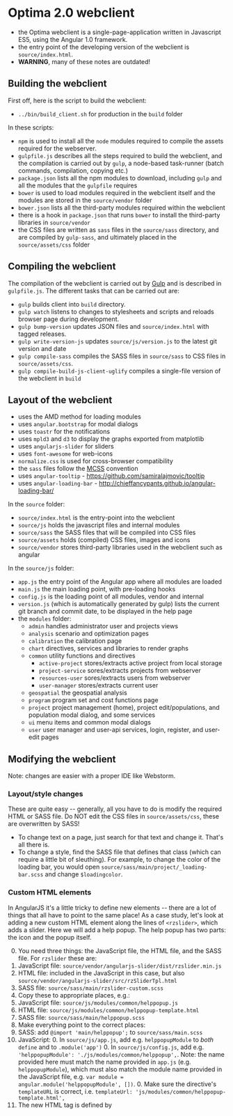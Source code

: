 
# Optima 2.0 webclient

- the Optima webclient is a single-page-application written in
  Javascript ES5, using the Angular 1.0 framework.
- the entry point of the developing version of the webclient is `source/index.html`.
- **WARNING**, many of these notes are outdated!

## Building the webclient

First off, here is the script to build the webclient:

- `../bin/build_client.sh` for production in the `build` folder

In these scripts:

- `npm` is used to install all the `node` modules
required to compile the assets required for the webserver.  
- `gulpfile.js` describes all the steps required to build the
  webclient, and the compilation is carried out by `gulp`, a node-based
  task-runner (batch commands, compilation, copying etc.)
- `package.json` lists all the npm modules to download, including
  `gulp` and all the modules that the `gulpfile` requires
- `bower` is used to load modules required in the webclient itself
  and the modules are stored in the `source/vendor` folder
- `bower.json` lists all the third-party modules required
  within the webclient
- there is a hook in `package.json` that runs `bower` to install
  the third-party libraries in `source/vendor`
- the CSS files are written as `sass` files in the `source/sass`
  directory, and are compiled by `gulp-sass`, and
  ultimately placed in the `source/assets/css` folder

## Compiling the webclient

The compilation of the webclient is carried out by [Gulp](http://gulpjs.com/) and is
described in `gulpfile.js`. The different tasks that can be carried out are:

- `gulp` builds client into `build` directory.
- `gulp watch` listens to changes to stylesheets and scripts and reloads browser page during development.
- `gulp bump-version` updates JSON files and `source/index.html` with tagged releases.
- `gulp write-version-js` updates `source/js/version.js` to the latest git version and date
- `gulp compile-sass` compiles the SASS files in `source/sass` to CSS files in `source/assets/css`.
- `gulp compile-build-js-client-uglify` compiles a single-file version of the webclient in `build`

## Layout of the webclient

- uses the AMD method for loading modules
- uses `angular.bootstrap` for modal dialogs
- uses `toastr` for the notifications
- uses `mpld3` and `d3` to display the graphs exported from matplotlib
- uses `angularjs-slider` for sliders
- uses `font-awesome` for web-icons
- `normalize.css` is used for cross-browser compatibility
- the `sass` files follow the [MCSS](http://operatino.github.io/MCSS/en/) convention
- uses `angular-tooltip` - https://github.com/samiralajmovic/tooltip
- uses `angular-loading-bar` - http://chieffancypants.github.io/angular-loading-bar/

In the `source` folder:

- `source/index.html` is the entry-point into the webclient
- `source/js` holds the javascript files and internal modules
- `source/sass` the SASS files that will be compiled into CSS files
- `source/assets` holds (compiled) CSS files, images and icons
- `source/vendor` stores third-party libraries used in the webclient such as angular

In the `source/js` folder:

- `app.js` the entry point of the Angular app where all modules are loaded
- `main.js` the main loading point, with pre-loading hooks
- `config.js` is the loading point of all modules, vendor and internal
- `version.js` (which is automatically generated by gulp) lists the current git branch and commit date, to be displayed in the help page
- the `modules` folder:
    - `admin` handles administrator user and projects views
    - `analysis` scenario and optimization pages
    - `calibration` the calibration page
    - `chart` directives, services and libraries to render graphs
    - `common` utility functions and directives
      - `active-project` stores/extracts active project from local storage
      - `project-service` sores/extracts projects from webserver
      - `resources-user` sores/extracts users from webserver
      - `user-manager` stores/extracts current user
    - `geospatial` the geospatial analysis
    - `program` program set and cost functions page
    - `project` project management (home), project edit/populations, and population modal dialog, and some services
    - `ui` menu items and common modal dialogs
    - `user` user manager and user-api services, login, register, and user-edit pages

## Modifying the webclient

Note: changes are easier with a proper IDE like Webstorm.

### Layout/style changes

These are quite easy -- generally, all you have to do is modify the required HTML or SASS file. Do NOT edit the CSS files in `source/assets/css`, these are overwritten by SASS!
- To change text on a page, just search for that text and change it. That's all there is.
- To change a style, find the SASS file that defines that class (which can require a little bit of sleuthing). For example, to change the color of the loading bar, you would open `source/sass/main/project/_loading-bar.scss` and change `$loadingcolor`.

### Custom HTML elements

In AngularJS it's a little tricky to define new elements -- there are a lot of things that all have to point to the same place! As a case study, let's look at adding a new custom HTML element along the lines of `<rzslider>`, which adds a slider. Here we will add a help popup. The help popup has two parts: the icon and the popup itself.

0. You need three things: the JavaScript file, the HTML file, and the SASS file. For `rzslider` these are:
  0. JavaScript file: `source/vendor/angularjs-slider/dist/rzslider.min.js`
  0. HTML file: included in the JavaScript in this case, but also `source/vendor/angularjs-slider/src/rzSliderTpl.html`
  0. SASS file: `source/sass/main/rzslider-custom.scss`
0. Copy these to appropriate places, e.g.:
  0. JavaScript file: `source/js/modules/common/helppopup.js`
  0. HTML file: `source/js/modules/common/helppopup-template.html`
  0. SASS file: `source/sass/main/helppopup.scss`
0. Make everything point to the correct places:
  0. SASS: add `@import 'main/helppopup';` to `source/sass/main.scss`
  0. JavaScript:
    0. In `source/js/app.js`, add e.g. `helppopupModule` to _both_ `define` and to `.module('app')`
    0. In `source/js/config.js`, add e.g. `'helppopupModule': './js/modules/common/helppopup',`. Note: the name provided here must match the name provided in `app.js` (e.g. `helppopupModule`), which must also match the module name provided in the JavaScript file, e.g. `var module = angular.module('helppopupModule', [])`.
    0. Make sure the directive's `templateURL` is correct, i.e. `templateUrl: 'js/modules/common/helppopup-template.html',`
  0. The new HTML tag is defined by
